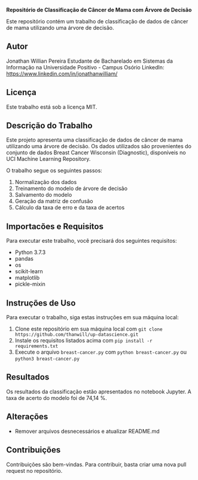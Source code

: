 **Repositório de Classificação de Câncer de Mama com Árvore de Decisão**

Este repositório contém um trabalho de classificação de dados de câncer de mama utilizando uma árvore de decisão.

## Autor

Jonathan Willian Pereira
Estudante de Bacharelado em Sistemas da Informação na Universidade Positivo - Campus Osório
LinkedIn: https://www.linkedin.com/in/jonathanwilliam/

## Licença

Este trabalho está sob a licença MIT.

## Descrição do Trabalho

Este projeto apresenta uma classificação de dados de câncer de mama utilizando uma árvore de decisão. Os dados utilizados são provenientes do conjunto de dados Breast Cancer Wisconsin (Diagnostic), disponíveis no UCI Machine Learning Repository.

O trabalho segue os seguintes passos:

1. Normalização dos dados
2. Treinamento do modelo de árvore de decisão
3. Salvamento do modelo
4. Geração da matriz de confusão
5. Cálculo da taxa de erro e da taxa de acertos

## Importacões e Requisitos

Para executar este trabalho, você precisará dos seguintes requisitos:

* Python 3.7.3
* pandas
* os
* scikit-learn
* matplotlib
* pickle-mixin


## Instruções de Uso

Para executar o trabalho, siga estas instruções em sua máquina local:

1. Clone este repositório em sua máquina local com `git clone https://github.com/thanwill/up-datascience.git`
2. Instale os requisitos listados acima com `pip install -r requirements.txt` 
3. Execute o arquivo `breast-cancer.py` com `python breast-cancer.py` ou `python3 breast-cancer.py`


## Resultados

Os resultados da classificação estão apresentados no notebook Jupyter. A taxa de acerto do modelo foi de 74,14 %.

## Alterações

* Remover arquivos desnecessários e atualizar README.md

## Contribuições

Contribuições são bem-vindas. Para contribuir, basta criar uma nova pull request no repositório.